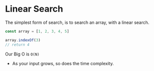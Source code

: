 # Linear Search

The simplest form of search, is to search an array, with a linear search.

```javascript
const array = [1, 2, 3, 4, 5]

array.indexOf(3)
// return 4
```

Our Big O is `O(N)`
- As your input grows, so does the time complexity.